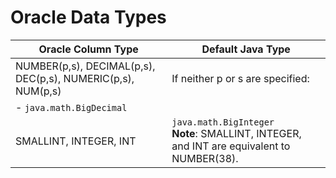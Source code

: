 # Oracle Data Types


| Oracle Column Type | Default Java Type |
| -- | -- |
| NUMBER(p,s), DECIMAL(p,s), DEC(p,s), NUMERIC(p,s), NUM(p,s) | If neither p or s are specified:
- `java.math.BigDecimal` |
| SMALLINT, INTEGER, INT | `java.math.BigInteger`<br/>**Note**: SMALLINT, INTEGER, and INT are equivalent to NUMBER(38). |
